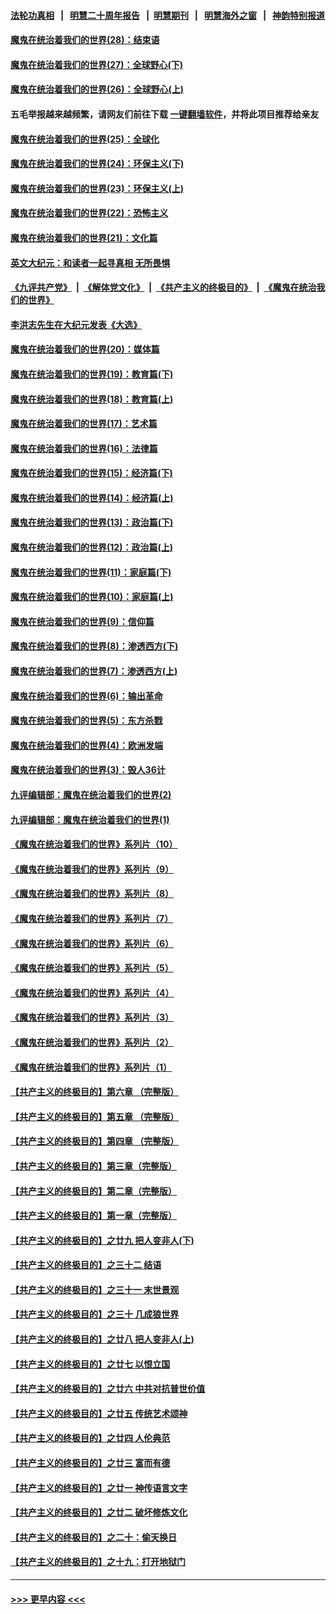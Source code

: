 #### [法轮功真相](https://github.com/gfw-breaker/truth/blob/master/README.md?t=0) &nbsp;&nbsp;|&nbsp;&nbsp; [明慧二十周年报告](https://github.com/gfw-breaker/mh-reports/blob/master/README.md?t=0) &nbsp;&nbsp;|&nbsp;&nbsp;[明慧期刊](https://github.com/gfw-breaker/mh-qikan) &nbsp;&nbsp;|&nbsp;&nbsp; [明慧海外之窗](https://github.com/gfw-breaker/mh-news/blob/master/README.md?t=0) &nbsp;&nbsp;|&nbsp;&nbsp; [神韵特别报道](https://github.com/gfw-breaker/mh-news/blob/master/shenyun.md?t=0)
#### [魔鬼在统治着我们的世界(28)：结束语](../pages/nsc422/n10936246.md?t=07102251) 
#### [魔鬼在统治着我们的世界(27)：全球野心(下)](../pages/nsc422/n10928319.md?t=07102251) 
#### [魔鬼在统治着我们的世界(26)：全球野心(上)](../pages/nsc422/n10900318.md?t=07102251) 
#### 五毛举报越来越频繁，请网友们前往下载 [一键翻墙软件](https://github.com/gfw-breaker/ssr-accounts)，并将此项目推荐给亲友
#### [魔鬼在统治着我们的世界(25)：全球化](../pages/nsc422/n10788205.md?t=07102251) 
#### [魔鬼在统治着我们的世界(24)：环保主义(下)](../pages/nsc422/n10695307.md?t=07102251) 
#### [魔鬼在统治着我们的世界(23)：环保主义(上)](../pages/nsc422/n10688613.md?t=07102251) 
#### [魔鬼在统治着我们的世界(22)：恐怖主义](../pages/nsc422/n10614727.md?t=07102251) 
#### [魔鬼在统治着我们的世界(21)：文化篇](../pages/nsc422/n10597706.md?t=07102251) 
#### [英文大纪元：和读者一起寻真相 无所畏惧](../pages/nsc422/n12542027.md?t=07102251) 
#### [《九评共产党》](https://github.com/begood0513/9ping.md/blob/master/README.md) &nbsp;|&nbsp; [《解体党文化》](../../../../jtdwh.md/blob/master/README.md)  &nbsp;|&nbsp; [《共产主义的终极目的》](../../../../gczydzjmd.md/blob/master/README.md) &nbsp;|&nbsp; [《魔鬼在统治我们的世界》](../../../../mgztzwmdsj.md/blob/master/README.md) 
#### [李洪志先生在大纪元发表《大选》](../pages/nsc422/n12534746.md?t=07102251) 
#### [魔鬼在统治着我们的世界(20)：媒体篇](../pages/nsc422/n10586579.md?t=07102251) 
#### [魔鬼在统治着我们的世界(19)：教育篇(下)](../pages/nsc422/n10564808.md?t=07102251) 
#### [魔鬼在统治着我们的世界(18)：教育篇(上)](../pages/nsc422/n10526970.md?t=07102251) 
#### [魔鬼在统治着我们的世界(17)：艺术篇](../pages/nsc422/n10499093.md?t=07102251) 
#### [魔鬼在统治着我们的世界(16)：法律篇](../pages/nsc422/n10485969.md?t=07102251) 
#### [魔鬼在统治着我们的世界(15)：经济篇(下)](../pages/nsc422/n10469975.md?t=07102251) 
#### [魔鬼在统治着我们的世界(14)：经济篇(上)](../pages/nsc422/n10457370.md?t=07102251) 
#### [魔鬼在统治着我们的世界(13)：政治篇(下)](../pages/nsc422/n10448270.md?t=07102251) 
#### [魔鬼在统治着我们的世界(12)：政治篇(上)](../pages/nsc422/n10444576.md?t=07102251) 
#### [魔鬼在统治着我们的世界(11)：家庭篇(下)](../pages/nsc422/n10440961.md?t=07102251) 
#### [魔鬼在统治着我们的世界(10)：家庭篇(上)](../pages/nsc422/n10435448.md?t=07102251) 
#### [魔鬼在统治着我们的世界(9)：信仰篇](../pages/nsc422/n10432159.md?t=07102251) 
#### [魔鬼在统治着我们的世界(8)：渗透西方(下)](../pages/nsc422/n10429603.md?t=07102251) 
#### [魔鬼在统治着我们的世界(7)：渗透西方(上)](../pages/nsc422/n10426013.md?t=07102251) 
#### [魔鬼在统治着我们的世界(6)：输出革命](../pages/nsc422/n10421536.md?t=07102251) 
#### [魔鬼在统治着我们的世界(5)：东方杀戮](../pages/nsc422/n10417707.md?t=07102251) 
#### [魔鬼在统治着我们的世界(4)：欧洲发端](../pages/nsc422/n10414890.md?t=07102251) 
#### [魔鬼在统治着我们的世界(3)：毁人36计](../pages/nsc422/n10411583.md?t=07102251) 
#### [九评编辑部：魔鬼在统治着我们的世界(2)](../pages/nsc422/n10410036.md?t=07102251) 
#### [九评编辑部：魔鬼在统治着我们的世界(1)](../pages/nsc422/n10406825.md?t=07102251) 
#### [《魔鬼在统治着我们的世界》系列片（10）](../pages/nsc422/n12292670.md?t=07102251) 
#### [《魔鬼在统治着我们的世界》系列片（9）](../pages/nsc422/n12290859.md?t=07102251) 
#### [《魔鬼在统治着我们的世界》系列片（8）](../pages/nsc422/n12287445.md?t=07102251) 
#### [《魔鬼在统治着我们的世界》系列片（7）](../pages/nsc422/n12283425.md?t=07102251) 
#### [《魔鬼在统治着我们的世界》系列片（6）](../pages/nsc422/n12282314.md?t=07102251) 
#### [《魔鬼在统治着我们的世界》系列片（5）](../pages/nsc422/n12281419.md?t=07102251) 
#### [《魔鬼在统治着我们的世界》系列片（4）](../pages/nsc422/n12274024.md?t=07102251) 
#### [《魔鬼在统治着我们的世界》系列片（3）](../pages/nsc422/n12271322.md?t=07102251) 
#### [《魔鬼在统治着我们的世界》系列片（2）](../pages/nsc422/n12269049.md?t=07102251) 
#### [《魔鬼在统治着我们的世界》系列片（1）](../pages/nsc422/n12267575.md?t=07102251) 
#### [【共产主义的终极目的】第六章 （完整版）](../pages/nsc422/n11428913.md?t=07102251) 
#### [【共产主义的终极目的】第五章 （完整版）](../pages/nsc422/n11428912.md?t=07102251) 
#### [【共产主义的终极目的】第四章 （完整版）](../pages/nsc422/n11428907.md?t=07102251) 
#### [【共产主义的终极目的】第三章（完整版）](../pages/nsc422/n11428848.md?t=07102251) 
#### [【共产主义的终极目的】第二章（完整版）](../pages/nsc422/n11428831.md?t=07102251) 
#### [【共产主义的终极目的】第一章（完整版）](../pages/nsc422/n11417651.md?t=07102251) 
#### [【共产主义的终极目的】之廿九 把人变非人(下)](../pages/nsc422/n11344140.md?t=07102251) 
#### [【共产主义的终极目的】之三十二 结语](../pages/nsc422/n11360535.md?t=07102251) 
#### [【共产主义的终极目的】之三十一 末世景观](../pages/nsc422/n11351129.md?t=07102251) 
#### [【共产主义的终极目的】之三十 几成狼世界](../pages/nsc422/n11348280.md?t=07102251) 
#### [【共产主义的终极目的】之廿八 把人变非人(上)](../pages/nsc422/n11340492.md?t=07102251) 
#### [【共产主义的终极目的】之廿七 以恨立国](../pages/nsc422/n11336944.md?t=07102251) 
#### [【共产主义的终极目的】之廿六 中共对抗普世价值](../pages/nsc422/n11324785.md?t=07102251) 
#### [【共产主义的终极目的】之廿五 传统艺术颂神](../pages/nsc422/n11296396.md?t=07102251) 
#### [【共产主义的终极目的】之廿四 人伦典范](../pages/nsc422/n11296397.md?t=07102251) 
#### [【共产主义的终极目的】之廿三 富而有德](../pages/nsc422/n11283598.md?t=07102251) 
#### [【共产主义的终极目的】之廿一 神传语言文字](../pages/nsc422/n11263265.md?t=07102251) 
#### [【共产主义的终极目的】之廿二 破坏修炼文化](../pages/nsc422/n11245728.md?t=07102251) 
#### [【共产主义的终极目的】之二十：偷天换日](../pages/nsc422/n11238846.md?t=07102251) 
#### [【共产主义的终极目的】之十九：打开地狱门](../pages/nsc422/n11206376.md?t=07102251) 

----
#### [ >>> 更早内容 <<< ](../indexes/nsc422-earlier.md)
